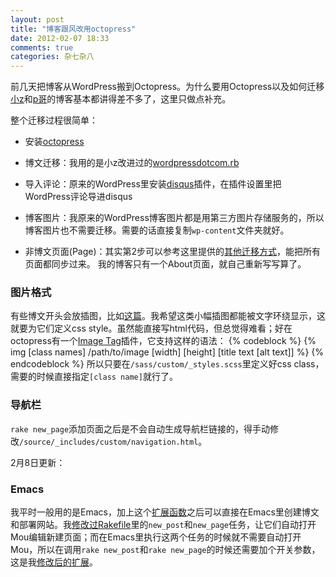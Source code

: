 ```yaml
---
layout: post
title: "博客跟风改用octopress"
date: 2012-02-07 18:33
comments: true
categories: 杂七杂八
---
```

前几天把博客从WordPress搬到Octopress。为什么要用Octopress以及如何迁移[小z](http://blog.yxwang.me/2011/11/migrated-to-octopress/)和[p哥](http://chenyufei.info/blog/2011-12-13/migrate-to-octopress/)的博客基本都讲得差不多了，这里只做点补充。

整个迁移过程很简单：

* 安装[octopress](http://octopress.org/docs/setup/)

* 博文迁移：我用的是小z改进过的[wordpressdotcom.rb](https://gist.github.com/1403202)

* 导入评论：原来的WordPress里安装[disqus](http://disqus.com/)插件，在插件设置里把WordPress评论导进disqus

* 博客图片：我原来的WordPress博客图片都是用第三方图片存储服务的，所以博客图片也不需要迁移。需要的话直接复制`wp-content`文件夹就好。

* 非博文页面(Page)：其实第2步可以参考这里提供的[其他迁移方式](https://github.com/mojombo/jekyll/wiki/Blog-Migrations)，能把所有页面都同步过来。
我的博客只有一个About页面，就自己重新写写算了。

### 图片格式
有些博文开头会放插图，比如[这篇](http://xoyo.name/2011/05/why-human-need-tolerant/)。我希望这类小幅插图都能被文字环绕显示，这就要为它们定义css style。虽然能直接写html代码，但总觉得难看；好在octopress有一个[Image Tag](http://octopress.org/docs/plugins/image-tag/)插件，它支持这样的语法：
{% codeblock %}
{% img [class names] /path/to/image [width] [height] [title text [alt text]] %}
{% endcodeblock %}
所以只要在`/sass/custom/_styles.scss`里定义好css class，需要的时候直接指定`[class name]`就行了。

### 导航栏
`rake new_page`添加页面之后是不会自动生成导航栏链接的，得手动修改`/source/_includes/custom/navigation.html`。

2月8日更新：
### Emacs
我平时一般用的是Emacs，加上这个[扩展函数](https://github.com/gfreezy/octopress-emacs)之后可以直接在Emacs里创建博文和部署网站。我[修改过Rakefile](https://github.com/xoyowade/octopress)里的`new_post`和`new_page`任务，让它们自动打开Mou编辑新建页面；而在Emacs里执行这两个任务的时候就不需要自动打开Mou，所以在调用`rake new_post`和`rake new_page`的时候还需要加个开关参数，这是我[修改后的扩展](https://gist.github.com/1760275)。

